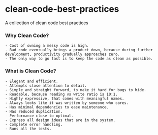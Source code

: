 # clean-code-best-practices
A collection of clean code best practices

### Why Clean Code?

````
- Cost of owning a messy code is high.
- Bad code eventually brings a product down, because during further development, productivity gradually approaches zero.
- The only way to go fast is to keep the code as clean as possible.
````

### What is Clean Code?
````
- Elegant and efficient. 
- Attempts close attention to detail.
- Simple and straight forward, to make it hard for bugs to hide.
- Readable, because reading vs write ratio is 10:1. 
- Highly expressive, that comes with meaningful names.
- Always looks like it was written by someone who cares.
- Has minimal dependencies to ease maintenance.
- Has reduced duplication.
- Performance close to optimal. 
- Express all design ideas that are in the system.
- Complete error handling.
- Runs all the tests.
````


